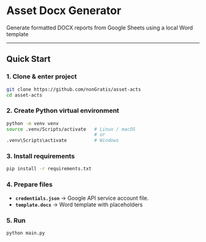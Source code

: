 # Asset Docx Generator

Generate formatted DOCX reports from Google Sheets using a local Word template

---

## Quick Start

### 1. Clone & enter project

```bash
git clone https://github.com/nonGratis/asset-acts
cd asset-acts
```

### 2. Create Python virtual environment

```bash
python -m venv venv
source .venv/Scripts/activate   # Linux / macOS
                                # or
.venv\Scripts\activate          # Windows
```

### 3. Install requirements

```bash
pip install -r requirements.txt
```

### 4. Prepare files

* **`credentials.json`** → Google API service account file.
* **`template.docx`** → Word template with placeholders

### 5. Run

```bash
python main.py
```

